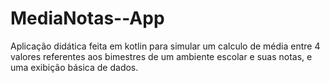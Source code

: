 # MediaNotas--App

Aplicação didática feita em kotlin para simular um calculo de média entre 4 valores referentes aos bimestres de um ambiente escolar e suas notas, e uma exibição básica de dados.

